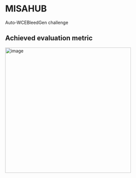 # MISAHUB
Auto-WCEBleedGen challenge
## Achieved evaluation metric
<img width="402" alt="image" src="https://github.com/Ananyaa26/MISAHUB/assets/89255668/fcefd34b-c65b-4161-a238-b47423bc730f">
